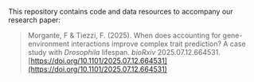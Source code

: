 This repository contains code and data resources to accompany our research paper:

> Morgante, F & Tiezzi, F. (2025).
> When does accounting for gene-environment interactions improve complex trait prediction?
> A case study with *Drosophila* lifespan.
> *bioRxiv* 2025.07.12.664531.
> [https://doi.org/10.1101/2025.07.12.664531](https://doi.org/10.1101/2025.07.12.664531)
